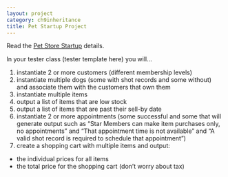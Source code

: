 ```yaml
---
layout: project
category: ch9inheritance
title: Pet Startup Project
---
```

Read the [Pet Store Startup](https://docs.google.com/document/d/1XDHp466QvmM56X6C90JBB-IRpWRjf9vW2Tv9VUUtv5w/edit?usp=sharing) details.


In your tester class (tester template here) you will…

1. instantiate 2 or more customers (different membership levels)
1. instantiate multiple dogs (some with shot records and some without) and associate them with the customers that own them
1. instantiate multiple items
1. output a list of items that are low stock
1. output a list of items that are past their sell-by date
1. instantiate 2 or more appointments (some successful and some that will generate output such as “Star Members can make item purchases only, no appointments” and “That appointment time is not available” and “A valid shot record is required to schedule that appointment”)
1. create a shopping cart with multiple items and output:
  - the individual prices for all items
  - the total price for the shopping cart (don’t worry about tax)
